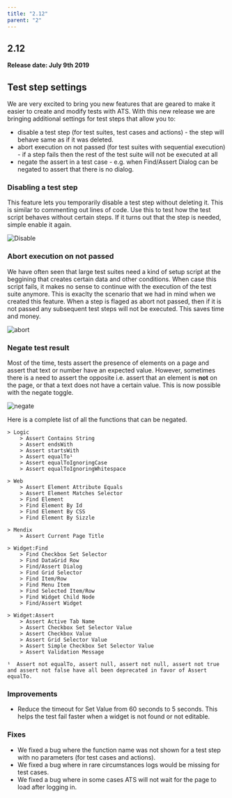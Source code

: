 ```yaml
---
title: "2.12"
parent: "2"
---
```


## 2.12

**Release date: July 9th 2019**

## Test step settings

We are very excited to bring you new features that are geared to make it easier to create and modify tests with ATS. With this new release we are bringing additional settings for test steps that allow you to:

* disable a test step (for test suites, test cases and actions) - the step will behave same as if it was deleted.
* abort execution on not passed (for test suites with sequential execution) - if a step fails then the rest of the test suite will not be executed at all
* negate the assert in a test case - e.g. when Find/Assert Dialog can be negated to assert that there is no dialog. 

### Disabling a test step

This feature lets you temporarily disable a test step without deleting it. This is similar to commenting out lines of code. Use this to test how the test script behaves without certain steps. If it turns out that the step is needed, simple enable it again.

![Disable](https://s3.us-west-2.amazonaws.com/secure.notion-static.com/619eb49a-cac1-4305-b59d-757800bb3fb5/Untitled.png?X-Amz-Algorithm=AWS4-HMAC-SHA256&X-Amz-Credential=ASIAT73L2G45FVQR2QYA%2F20190721%2Fus-west-2%2Fs3%2Faws4_request&X-Amz-Date=20190721T115008Z&X-Amz-Expires=86400&X-Amz-Security-Token=AgoJb3JpZ2luX2VjEDcaCXVzLXdlc3QtMiJGMEQCIFiNYeOxsntazHdeTmn8asFYyhM0zTejfc8T%2B6%2FJ2XHyAiAcIOULENjUfHgz7BYAmCExkve03%2BuXG1v%2Br2MlLY24gyrjAwig%2F%2F%2F%2F%2F%2F%2F%2F%2F%2F8BEAAaDDI3NDU2NzE0OTM3MCIMDgc9NIUtGYV6Gc2RKrcDOQUMzsO9sudNxGKD9LawgA216piHPMSbZTxfGCaNGEsKFitaftTYebGK2NjaVjT%2FlkArsjUofOIW%2BEiZ7oXN85XTJz40NXVV1QhzIIgIk4CoterinsnIie%2B%2FK0xDvXuQXXwFDqcnV1hP6aQnkVonDEpCzTfjErhDbKpRVOs%2B52rEoscc6MAIlBdWWZzQc2EdgwDONSzNl4syApwclMtY7ecYFeuqwKUIGCagnKdr%2FDHEZ2q2o56Kv%2BVtzZ2ONPCcUPVwdtPe6N37PJO%2FVrh%2FsMWHL7KnPP79%2FLvHaRTA8dCIKox367wA%2FJZtY7rO%2FxET6iMTvsSsba%2BRyimV%2BSmnHTDaIMpVXacCd2Bc43NIxGitaxwicKM3YG8%2BcHTfHO0rSDEoaNNRh1xEFx%2Fzuy8PfCCPCJgZ9F%2BdBXk%2FFRlwrBmdcfYLd21KKUVOa4kr%2Bd7MGRvT44VFtifdqya6SVRnT10OY7vSofSfArlaR84l5MMHOeDeQuVqFV1tlabb4mORKT5O4pTdopSZAk6UglISTNsWSTsdLgI9LOFZcz%2B9%2B8V87XiB6MJQn0g6frFEAHJYfDtI6wpzTTCtjNDpBTq1AdFjods8ylgKMGG%2ForyIDtos3gwCJa8RhheKNidna9W362iSmIyYm9kqdWKd%2Fi3OdKRLYqFfdEI%2BgWVPqpuxCSpUJPrZwzVqM5Vy08GG7D%2F32KQ%2F0WzuWpNrwig3nNNZSoUtm%2F7Psdhj%2FF86x1XWdb9oxsT%2B26R1GJV012A0L3yFOAqpUlBACKlH5wVj4ye1%2BEjJd3iRUQTZngm6jRX7ZCC7%2ByqVjsqyZBTmWtreNCIY2ge3qCQ%3D&X-Amz-Signature=bf09c6ccfa67a8aa90edab27861f750a549d7c35489ade9f15f410897ce0eae7&X-Amz-SignedHeaders=host&response-content-disposition=filename%20%3D%22Untitled.png%22)


### Abort execution on not passed

We have often seen that large test suites need a kind of setup script at the beggining that creates certain data and other conditions. When case this script fails, it makes no sense to continue with the execution of the test suite anymore. This is exaclty the scenario that we had in mind when we created this feature. When a step is flaged as abort not passed, then if it is not passed any subsequent test steps will not be executed. This saves time and money.

![abort](https://s3.us-west-2.amazonaws.com/secure.notion-static.com/1404f3b4-7c0b-4419-85a1-d292fcd47d38/Untitled.png?X-Amz-Algorithm=AWS4-HMAC-SHA256&X-Amz-Credential=ASIAT73L2G45NVEI7KMV%2F20190721%2Fus-west-2%2Fs3%2Faws4_request&X-Amz-Date=20190721T115403Z&X-Amz-Expires=86400&X-Amz-Security-Token=AgoJb3JpZ2luX2VjEDcaCXVzLXdlc3QtMiJIMEYCIQCxUZO4M9SAaUReqLLnW4Q50P0NmgHfnAtvfY8tcnq0IgIhAJsrYTfHsJNYrMfY2F4TImKchXRAHRJ4cHVKqDktoiwlKuMDCKD%2F%2F%2F%2F%2F%2F%2F%2F%2F%2FwEQABoMMjc0NTY3MTQ5MzcwIgyHgFnMeSdjVo37kEwqtwOmP7UWhlWWxasDt2F3biR7INx5tBNE9MEm7SZ0GZMe2nA%2BwIJUTNLVx87GCHKQZHrrEojO8ihQJtVWG2BCStoeEzzxSQxK3zZf%2BskBQ9bd2bOZcRc%2BPXS6tQZob%2BipzvCfKWzoiq1AMZzf%2Fv6HaMHeSgZdiTkZFaySAKZM03iYKkwNZj2Iiz279B%2FDUsgJcZYINdgv83CuU3iTpmdJAwsTSRw182D%2FYX%2BHYPnR9RdCYrUkOlkJJ04qkCjNrbuk1Nrc413mqmOk%2BpRvoob6z8Ev5H2hGXHZYjfbwi4DOEq2H48pygbK4n4z0hBMchImgwnmvieqt6LrmCrIJuplajicJ1zwPhR%2B2cIjXek%2BkSCPbzuZ3SfasHKwH8GSte3a5uPYs16lbN5hsjmwzZk6Hka8qw%2F7TNL%2B6xbOZd%2BQJMF%2F2U%2FLAzZCH3W9qc2sFW%2FxSbNUWVlOz1YLi42VDUPoqJ6JQCVbOZhvsDdU37ORllTInMsjraovtAQXEZe3uYsFmGmMe5n3JW%2BPLfATvHJXpnmr4tcJ6Azq4wDGQ7CFBRZhHLwmxZulZEYidS0IIqK68HIKOipG7CqQMIeN0OkFOrMBvMno%2BCjCZq2KzNMm4p5yg0uH8R3nOU%2FDXY9Uh4WAiVXjVND7IckaHYgjaqegzFap1rdXjT56Ynf5ERfdag7yER9mXIGEmn2rXd1EvbruHw2Aly2fBkO%2Fqfs%2Fc10GhoZK%2FrrGe6Cbyl70Rg94p3q%2BbTBTDKBgdEIFaGKch0a8Of8629PWzXWOurMkhwgLq6%2BVRUo%2FOKtryzho3wx6ig4KJ4nUOjoskPrz9sWrEBhPp%2BUFIXI%3D&X-Amz-Signature=4107686f6c5822230036e79a8d2dd6729e355283c453f557292f1ba4902f6f89&X-Amz-SignedHeaders=host&response-content-disposition=filename%20%3D%22Untitled.png%22)

### Negate test result

Most of the time, tests assert the presence of elements on a page and assert that text or number have an expected value. However, sometimes there is a need to assert the opposite i.e. assert that an element is **not** on the page, or that a text does not have a certain value. This is now possible with the negate toggle. 

![negate](https://s3.us-west-2.amazonaws.com/secure.notion-static.com/155ef4fb-3a4c-4936-b154-3a3432fef585/2019-06-17_10_33_20-ATS_-_Application_Test_Suite_-_Test_Case_Details.png?X-Amz-Algorithm=AWS4-HMAC-SHA256&X-Amz-Credential=ASIAT73L2G45GI4PYI4L%2F20190721%2Fus-west-2%2Fs3%2Faws4_request&X-Amz-Date=20190721T115723Z&X-Amz-Expires=86400&X-Amz-Security-Token=AgoJb3JpZ2luX2VjEDwaCXVzLXdlc3QtMiJHMEUCICa4XwFrknO%2B9Mt1DpMafBw4NwGabCKtSkr7cFQ342L%2FAiEA3QmO0wVoOHpiA2CJEJg0SPoDYe93Brmk%2BsCre2kY1OMq4wMIpf%2F%2F%2F%2F%2F%2F%2F%2F%2F%2FARAAGgwyNzQ1NjcxNDkzNzAiDE7SK1n89fcIhtQ9TSq3A1KVFkmR1KyydGuEIQ%2FYLVETsbAtWk7zhx4jSVNAXDyJNosCqncEhvmlMclCCVV1KsNTiP9CjTZh%2F0%2FQN%2B%2FgPJ%2BCegKCcWH4ESneTTa0dri7ngH60ohFm51sY3UxG3YchtzyyeqVIU21u5Bbf0YKHYzmN1iEtjPxlKscLwPtB%2BeJMUQ4MEH1HYcJx999DxK1f%2B9wvfHSvgDnZ0pwbAJtQw95CgCWskedPNSD%2FGRyWUnHR8F8ew4xxknsPbuW%2F3kpTUJrPz5VOlXZVZOCxfRhh6xSEsdpyes%2BtiuC9hAEm1TWer9HlpOSBPk9WqSyJZ098%2FnbTpVkaao6qgjbAUcvAU%2FJwU6xuM%2Bcq10B535aFPf8DCyVwnxfwCWWfU95ZMva%2BtVLUzyPm4N%2BCLn%2B%2F7AP1WX1Miz9dMR%2F%2FI%2FzLtYer%2F%2BM46It%2BnKGFlkEN1y8NGReklIJ%2BtZzZGMEbA4nqxlBDMZdJMuyMBQ%2B1h0QfGhBECvAAB%2FXxQZZPbKH12vQYgUyqmbtGXj%2FJcXrtMYv%2FwvY%2Bm6CEHjc8aP9zp%2FGC0haYyyWS0NpLQrfPp70p1SL%2BsAuvU3sK5yt8YMwmpjR6QU6tAGK3W%2BEWXnPMXwqGBntt0ED7ujSez3TUFbvFt5nuKIYdjjs0TRiGTsC7mh%2B0qziL6NR18X%2FUE9fH10BLvLeLzVjo1b43ruw84CYk4NETAdkaMZun1uiuii8%2BYPkIHQ06c9s8W0rXUsWGNtkYUocve7TyPvNB3aIVF%2FM2uinASIaYlhylq1VvIRO2vsRbslfpyIhjdMxo%2FDSItD%2ByJCG4z8VREu%2Bl8yKGd9Zy6k8U%2FtXh86StB8%3D&X-Amz-Signature=0313d8b80251a60f9295efd44de0ecba8ff921181973cf3714f571997af96578&X-Amz-SignedHeaders=host&response-content-disposition=filename%20%3D%222019-06-17_10_33_20-ATS_-_Application_Test_Suite_-_Test_Case_Details.png%22)

Here is a complete list of all the functions that can be negated.
```
> Logic
    > Assert Contains String
    > Assert endsWith
    > Assert startsWith
    > Assert equalTo¹
    > Assert equalToIgnoringCase
    > Assert equalToIgnoringWhitespace

> Web
    > Assert Element Attribute Equals
    > Assert Element Matches Selector
    > Find Element
    > Find Element By Id
    > Find Element By CSS
    > Find Element By Sizzle

> Mendix
    > Assert Current Page Title

> Widget:Find
    > Find Checkbox Set Selector
    > Find DataGrid Row
    > Find/Assert Dialog
    > Find Grid Selector
    > Find Item/Row
    > Find Menu Item
    > Find Selected Item/Row
    > Find Widget Child Node
    > Find/Assert Widget

> Widget:Assert
    > Assert Active Tab Name
    > Assert Checkbox Set Selector Value
    > Assert Checkbox Value
    > Assert Grid Selector Value
    > Assert Simple Checkbox Set Selector Value
    > Assert Validation Message

¹  Assert not equalTo, assert null, assert not null, assert not true and assert not false have all been deprecated in favor of Assert equalTo.
```

### Improvements

* Reduce the timeout for Set Value from 60 seconds to 5 seconds. This helps the test fail faster when a widget is not found or not editable.

### Fixes

* We fixed a bug where the function name was not shown for a test step with no parameters (for test cases and actions). 
* We fixed a bug where in rare circumstances logs would be missing for test cases.
* We fixed a bug where in some cases ATS will not wait for the page to load after logging in.

